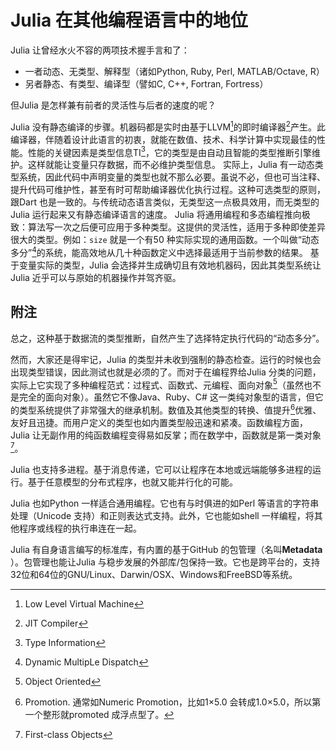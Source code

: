 # Julia 在其他编程语言中的地位

Julia 让曾经水火不容的两项技术握手言和了：

- 一者动态、无类型、解释型（诸如Python, Ruby, Perl, MATLAB/Octave, R）
- 另者静态、有类型、编译型（譬如C, C++, Fortran, Fortress）

但Julia 是怎样兼有前者的灵活性与后者的速度的呢？

Julia 没有静态编译的步骤。机器码都是实时由基于LLVM[^LLVM]的即时编译器[^JIT]产生。此编译器，伴随着设计此语言的初衷，就能在数值、技术、科学计算中实现最佳的性能。性能的关键因素是类型信息TI[^TI]，它的类型是由自动且智能的类型推断引擎维护。这样就能让变量只存数据，而不必维护类型信息。
实际上，Julia 有一动态类型系统，因此代码中声明变量的类型也就不那么必要。虽说不必，但也可当注释、提升代码可维护性，甚至有时可帮助编译器优化执行过程。这种可选类型的原则，跟Dart 也是一致的。与传统动态语言类似，无类型这一点极具效用，而无类型的Julia 运行起来又有静态编译语言的速度。
Julia 将通用编程和多态编程推向极致：算法写一次之后便可应用于多种类型。这提供的灵活性，适用于多种即使差异很大的类型。例如：`size` 就是一个有50 种实际实现的通用函数。一个叫做“动态多分”[^DMD]的系统，能高效地从几十种函数定义中选择最适用于当前参数的结果。 基于变量实际的类型，Julia 会选择并生成确切且有效地机器码，因此其类型系统让Julia 近乎可以与原始的机器操作并驾齐驱。

## 附注

总之，这种基于数据流的类型推断，自然产生了选择特定执行代码的“动态多分”。

然而，大家还是得牢记，Julia 的类型并未收到强制的静态检查。运行的时候也会出现类型错误，因此测试也就是必须的了。而对于在编程界给Julia 分类的问题，实际上它实现了多种编程范式：过程式、函数式、元编程、面向对象[^OO]（虽然也不是完全的面向对象）。虽然它不像Java、Ruby、C# 这一类纯对象型的语言，但它的类型系统提供了非常强大的继承机制。数值及其他类型的转换、值提升[^NP]优雅、友好且迅捷。而用户定义的类型也如内置类型般迅速和紧凑。函数编程方面，Julia 让无副作用的纯函数编程变得易如反掌；而在数学中，函数就是第一类对象[^FCO]。

Julia 也支持多进程。基于消息传递，它可以让程序在本地或远端能够多进程的运行。基于任意模型的分布式程序，也就又能并行化的可能。

Julia 也如Python 一样适合通用编程。它也有与时俱进的如Perl 等语言的字符串处理（Unicode 支持）和正则表达式支持。此外，它也能如shell 一样编程，将其他程序或线程的执行串连在一起。

Julia 有自身语言编写的标准库，有内置的基于GitHub 的包管理（名叫**Metadata** ）。包管理也能让Julia 与稳步发展的外部库/包保持一致。它也是跨平台的，支持32位和64位的GNU/Linux、Darwin/OSX、Windows和FreeBSD等系统。

[^LLVM]: Low Level Virtual Machine
[^JIT]: JIT Compiler
[^TI]: Type Information
[^DMD]: Dynamic MultipLe Dispatch
[^OO]: Object Oriented
[^FCO]: First-class Objects
[^NP]: Promotion. 通常如Numeric Promotion，比如1×5.0 会转成1.0×5.0，所以第一个整形就promoted 成浮点型了。
